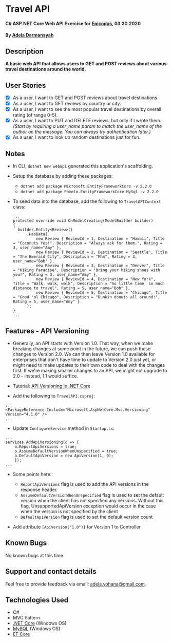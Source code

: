 # Travel API

#### C# ASP.NET Core Web API Exercise for [Epicodus](https://www.epicodus.com/), 03.30.2020

#### By [**Adela Darmansyah**](https://ayohana.github.io/portfolio/)

## Description

**A basic web API that allows users to GET and POST reviews about various travel destinations around the world.**

## User Stories

- [x] As a user, I want to GET and POST reviews about travel destinations.
- [x] As a user, I want to GET reviews by country or city.
- [x] As a user, I want to see the most popular travel destinations by overall rating (of range 0-5).
- [x] As a user, I want to PUT and DELETE reviews, but only if I wrote them. _(Start by requiring a user_name param to match the user_name of the author on the message. You can always try authentication later.)_
- [x] As a user, I want to look up random destinations just for fun.

## Notes

* In CLI, `dotnet new webapi` generated this application's scaffolding.

* Setup the database by adding these packages:
  * `dotnet add package Microsoft.EntityFrameworkCore -v 2.2.0` 
  * `dotnet add package Pomelo.EntityFrameworkCore.MySql -v 2.2.0`

* To seed data into the database, add the following to `TravelAPIContext` class:
  `````
  ...
  protected override void OnModelCreating(ModelBuilder builder)
  {
    builder.Entity<Review>()
        .HasData(
            new Review { ReviewId = 1, Destination = "Hawaii", Title = "Coconuts Yes!", Description = "Always ask for them.", Rating = 3, user_name="Amy" },
            new Review { ReviewId = 2, Destination = "Seattle", Title = "The Emerald City", Description = "Mhm", Rating = 3, user_name="Bob" },
            new Review { ReviewId = 3, Destination = "Denver", Title = "Hiking Paradise", Description = "Bring your hiking shoes with you!", Rating = 3, user_name="Amy" },
            new Review { ReviewId = 4, Destination = "New York", Title = "Walk, walk, walk", Description = "So little time, so much distance to travel", Rating = 5, user_name="Bob" },
            new Review { ReviewId = 5, Destination = "Chicago", Title = "Good 'ol Chicago", Description = "Dunkin donuts all around!", Rating = 5, user_name="Amy" }
        );
  }
  ...
  `````

## Features - API Versioning

* Generally, an API starts with Version 1.0. That way, when we make breaking changes at some point in the future, we can push these changes to Version 2.0. We can then leave Version 1.0 available for enterprises that don't have time to update to Version 2.0 just yet, or might need to make updates to their own code to deal with the changes first. If we're making smaller changes to an API, we might not upgrade to 2.0 - instead, 1.1 would suffice.

* Tutorial: [API Versioning in .NET Core](https://neelbhatt.com/2018/04/21/api-versioning-in-net-core/)

* Add the following to `TravelAPI.csproj`:
`````
...
<PackageReference Include="Microsoft.AspNetCore.Mvc.Versioning" Version="4.1.0" />
...
`````

* Update `ConfigureService` method in `Startup.cs`:
`````
...
services.AddApiVersioning(o => {
    o.ReportApiVersions = true;
    o.AssumeDefaultVersionWhenUnspecified = true;
    o.DefaultApiVersion = new ApiVersion(1, 0);
    });
...
`````
  * Some points here:
    * `ReportApiVersions` flag is used to add the API versions in the response header.
    * `AssumeDefaultVersionWhenUnspecified` flag is used to set the default version when the client has not specified any versions. Without this flag, UnsupportedApiVersion exception would occur in the case when the version is not specified by the client
    * `DefaultApiVersion` flag is used to set the default version count

* Add attribute `[ApiVersion("1.0")]` for Version 1 to Controller





## Known Bugs

No known bugs at this time.

## Support and contact details

Feel free to provide feedback via email: adela.yohana@gmail.com.

## Technologies Used

* C#
* MVC Pattern
* [.NET Core](https://dotnet.microsoft.com/download/dotnet-core/) (Windows OS)
* [MySQL](https://dev.mysql.com/downloads/file/?id=484919) (Windows OS)
* [EF Core](https://github.com/PomeloFoundation/Pomelo.EntityFrameworkCore.MySql)